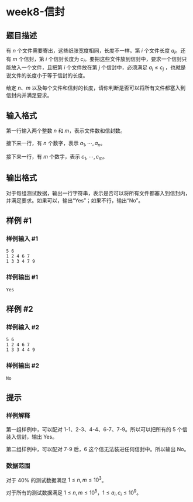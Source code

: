 # week8-信封

## 题目描述

有 $n$ 个文件需要寄出，这些纸张宽度相同，长度不一样。第 $i$ 个文件长度 $a_i$。还有 $m$ 个信封，第 $i$ 个信封长度为 $c_i$。要把这些文件放到信封中，要求一个信封只能放入一个文件，且把第 $i$ 个文件放在第 $j$ 个信封中，必须满足 $a_i\leq c_j$ ，也就是说文件的长度小于等于信封的长度。

给定 $n$、$m$ 以及每个文件和信封的长度，请你判断是否可以将所有文件都塞入到信封内并满足要求。

## 输入格式

第一行输入两个整数 $n$ 和 $m$，表示文件数和信封数。

接下来一行，有 $n$ 个数字，表示 $a_1,\cdots,a_n$。

接下来一行，有 $m$ 个数字，表示 $c_1,\cdots,c_m$。

## 输出格式

对于每组测试数据，输出一行字符串，表示是否可以将所有文件都塞入到信封内，并满足要求。如果可以，输出“Yes”；如果不行，输出“No”。

## 样例 #1

### 样例输入 #1

```
5 6
1 2 4 6 7
1 3 3 4 7 9
```

### 样例输出 #1

```
Yes
```

## 样例 #2

### 样例输入 #2

```
5 6
1 2 4 6 7
1 3 3 4 4 9
```

### 样例输出 #2

```
No
```

## 提示

### 样例解释

第一组样例中，可以配对 1-1、2-3、4-4、6-7、7-9。所以可以把所有的 5 个信装入信封，输出 Yes。

第二组样例中，可以配对 7-9 后，6 这个信无法装进任何信封中。所以输出 No。

### 数据范围

对于 $40\%$ 的测试数据满足 $1\le n,m \le 10^3$。

对于所有的测试数据满足 $1\le n,m \le 10^5$，$1\le a_i,c_i \le 10^9$。